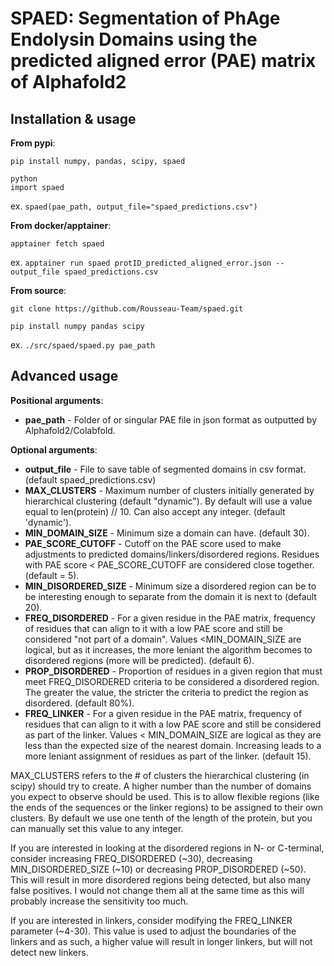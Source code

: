 # SPAED: Segmentation of PhAge Endolysin Domains using the predicted aligned error (PAE) matrix of Alphafold2


## Installation & usage

**From pypi**:
```
pip install numpy, pandas, scipy, spaed

python
import spaed
```

ex. `spaed(pae_path, output_file="spaed_predictions.csv")`


**From docker/apptainer**:
```
apptainer fetch spaed
```

ex. `apptainer run spaed protID_predicted_aligned_error.json --output_file spaed_predictions.csv`


**From source**:
```
git clone https://github.com/Rousseau-Team/spaed.git

pip install numpy pandas scipy
```

ex. `./src/spaed/spaed.py pae_path`



## Advanced usage
**Positional arguments**:
- **pae_path** - Folder of or singular PAE file in json format as outputted by Alphafold2/Colabfold.


**Optional arguments**:
- **output_file** - File to save table of segmented domains in csv format. (default spaed_predictions.csv)
- **MAX_CLUSTERS** - Maximum number of clusters initially generated by hierarchical clustering (default "dynamic"). By default will use a value equal to len(protein) // 10. Can also accept any integer. (default 'dynamic').
- **MIN_DOMAIN_SIZE** - Minimum size a domain can have. (default 30).
- **PAE_SCORE_CUTOFF** - Cutoff on the PAE score used to make adjustments to predicted domains/linkers/disordered regions. Residues with PAE score < PAE_SCORE_CUTOFF are considered close together. (default = 5).
- **MIN_DISORDERED_SIZE** - Minimum size a disordered region can be to be interesting enough to separate from the domain it is next to (default 20).
- **FREQ_DISORDERED** - For a given residue in the PAE matrix, frequency of residues that can align to it with a low PAE score and still be considered "not part of a domain". Values <MIN_DOMAIN_SIZE are logical, but as it increases, the more leniant the algorithm becomes to disordered regions (more will be predicted). (default 6).
- **PROP_DISORDERED** - Proportion of residues in a given region that must meet FREQ_DISORDERED criteria to be considered a disordered region. The greater the value, the stricter the criteria to predict the region as disordered. (default 80%).
- **FREQ_LINKER** - For a given residue in the PAE matrix, frequency of residues that can align to it with a low PAE score and still be considered as part of the linker. Values < MIN_DOMAIN_SIZE are logical as they are less than the expected size of the nearest domain. Increasing leads to a more leniant assignment of residues as part of the linker. (default 15).

MAX_CLUSTERS refers to the # of clusters the hierarchical clustering (in scipy) should try to create. A higher number than the number of domains you expect to observe should be used. This is to allow flexible regions (like the ends of the sequences or the linker regions) to be assigned to their own clusters. By default we use one tenth of the length of the protein, but you can manually set this value to any integer.

If you are interested in looking at the disordered regions in N- or C-terminal, consider increasing FREQ_DISORDERED (~30), decreasing MIN_DISORDERED_SIZE (~10) or decreasing PROP_DISORDERED (~50). This will result in more disordered regions being detected, but also many false positives. I would not change them all at the same time as this will probably increase the sensitivity too much.

If you are interested in linkers, consider modifying the FREQ_LINKER parameter (~4-30). This value is used to adjust the boundaries of the linkers and as such, a higher value will result in longer linkers, but will not detect new linkers.
